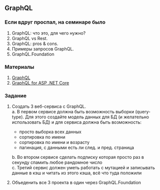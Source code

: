 ## GraphQL

### Если вдруг проспал, на семинаре было
1. GraphQL: что это, для чего нужно?
2. GraphQL vs Rest.
3. GraphQL: pros & cons.
4. Примеры запросов GraphQL.
5. GraphQL.Foundation

### Материалы
1. [GraphQL](https://graphql.com/)
2. [GraphQL for ASP .NET Core](https://github.com/graphql-dotnet/graphql-dotnet)

### Задание
1. Создать 3 веб-сервиса с GraphQL.   
   a. В первом сервисе должна быть возможность выборки (query-type). Для этого создайте модель данных для БД (и желательно использовать БД) и для сервиса должна быть возможность:  
   - просто выборка всех данных
   - сортировка по имени
   - сортировка по имени и возрасту
   - пагинация, с данными есть ли след. и пред. страница   
   
   b. Во втором сервисе сделать подписку которая просто раз в секунду спамить любое рандомное число  
   c. Третий сервис должен уметь работать с мутацией и записывать данные в кэш и читать из этого кэша, всё что туда положили
2. Объеденить все 3 проекта в один через GraphQL.Foundation